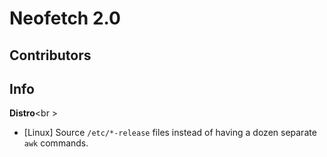 # Neofetch 2.0



## Contributors


## Info

**Distro**<br \>

- [Linux] Source `/etc/*-release` files instead of having a dozen separate `awk` commands.
